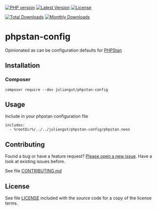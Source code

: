 [![PHP version](https://img.shields.io/badge/PHP-%3E%3D8.0-8892BF.svg?style=flat-square)](http://php.net)
[![Latest Version](https://img.shields.io/packagist/v/juliangut/phpstan-config.svg?style=flat-square)](https://packagist.org/packages/juliangut/phpstan-config)
[![License](https://img.shields.io/github/license/juliangut/phpstan-config.svg?style=flat-square)](https://github.com/juliangut/phpstan-config/blob/master/LICENSE)

[![Total Downloads](https://img.shields.io/packagist/dt/juliangut/phpstan-config.svg?style=flat-square)](https://packagist.org/packages/juliangut/phpstan-config/stats)
[![Monthly Downloads](https://img.shields.io/packagist/dm/juliangut/phpstan-config.svg?style=flat-square)](https://packagist.org/packages/juliangut/phpstan-config/stats)

# phpstan-config

Opinionated as can be configuration defaults for [PHPStan](https://github.com/phpstan/phpstan/)

## Installation

### Composer

```
composer require --dev juliangut/phpstan-config
```

## Usage

Include in your phpstan configuration file

```neon
includes:
  - %rootDir%/../../juliangut/phpstan-config/phpstan.neon
```

## Contributing

Found a bug or have a feature request? [Please open a new issue](https://github.com/juliangut/phpstan-config/issues). Have a look at existing issues before.

See file [CONTRIBUTING.md](https://github.com/juliangut/phpstan-config/blob/master/CONTRIBUTING.md)

## License

See file [LICENSE](https://github.com/juliangut/phpstan-config/blob/master/LICENSE) included with the source code for a copy of the license terms.
